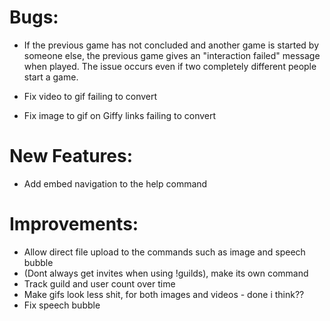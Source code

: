 # Bugs:

- If the previous game has not concluded and another game is started by someone else, the previous game gives an "interaction failed" message when played. The issue occurs even if two completely different people start a game.

- Fix video to gif failing to convert

- Fix image to gif on Giffy links failing to convert 

# New Features:
- Add embed navigation to the help command

# Improvements:
- Allow direct file upload to the commands such as image and speech bubble
- (Dont always get invites when using !guilds), make its own command
- Track guild and user count over time 
- Make gifs look less shit, for both images and videos - done i think??
- Fix speech bubble 
